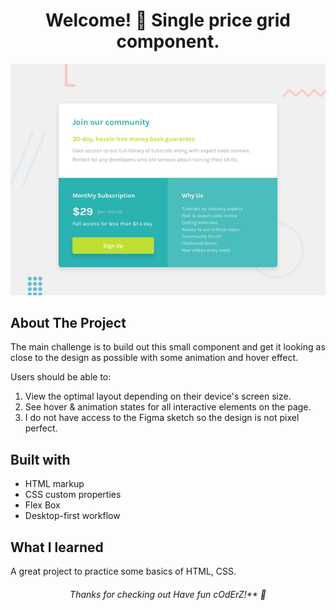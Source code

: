 <h1 align="center">
 Welcome! 👋 Single price grid component.
</h1>

<p align="center">
 <img src="./design/desktop-preview.jpg"/>
</p>

## About The Project
The main challenge is to build out this small component and get it looking as close to the design as possible with some animation and hover effect.

Users should be able to:

1. View the optimal layout depending on their device's screen size.
2. See hover & animation states for all interactive elements on the page.
3. I do not have access to the Figma sketch so the design is not pixel perfect.

## Built with
 * HTML markup
 * CSS custom properties
 * Flex Box
 * Desktop-first workflow
 
## What I learned
A great project to practice some basics of HTML, CSS.

<h6 align="center">
 Thanks for checking out Have fun cOdErZ!** 🚀
</h6>


